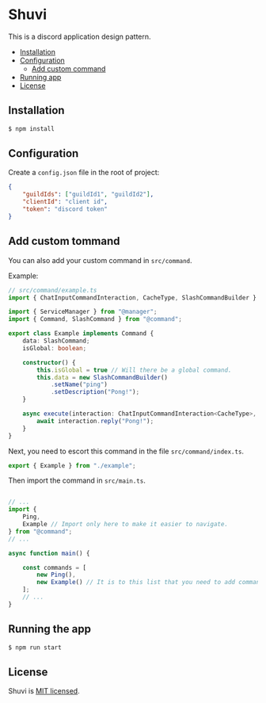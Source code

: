 # Shuvi
This is a discord application design pattern.

* [Installation](#installation)
* [Configuration](#configuration)
    * [Add custom command](#add-custom-tommand)
* [Running app](#running-the-app)
* [License](#license)

## Installation

```bash
$ npm install
```

## Configuration

Create a `config.json` file in the root of project:

```json
{
    "guildIds": ["guildId1", "guildId2"],
    "clientId": "client id",
    "token": "discord token"
}
```

## Add custom tommand
You can also add your custom command in `src/command`.

Example:
```ts
// src/command/example.ts
import { ChatInputCommandInteraction, CacheType, SlashCommandBuilder } from "discord.js";

import { ServiceManager } from "@manager";
import { Command, SlashCommand } from "@command";

export class Example implements Command {
    data: SlashCommand;
    isGlobal: boolean;

    constructor() {
        this.isGlobal = true // Will there be a global command.
        this.data = new SlashCommandBuilder()
            .setName("ping")
            .setDescription("Pong!");
    }

    async execute(interaction: ChatInputCommandInteraction<CacheType>, serviceManager: ServiceManager): Promise<void> {
        await interaction.reply("Pong!");
    }
}
```
Next, you need to escort this command in the file `src/command/index.ts`.
```ts
export { Example } from "./example";
```

Then import the command in `src/main.ts`.
```ts

// ...
import {
    Ping,
    Example // Import only here to make it easier to navigate.
} from "@command";
// ...

async function main() {

    const commands = [
        new Ping(),
        new Example() // It is to this list that you need to add commands.
    ];
    // ...
}
```



## Running the app

```bash
$ npm run start
```

## License

Shuvi is [MIT licensed](LICENSE).